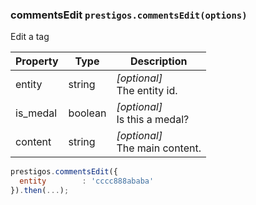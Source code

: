 <h3 id="commentsEdit">commentsEdit
  <code>prestigos.commentsEdit(options)</code>
</h3>

Edit a tag

| Property    | Type          | Description |
| ----------- | --------------|------------ |
| entity      | string        | _[optional]_<br>The entity id.
| is_medal    | boolean       | _[optional]_<br>Is this a medal?
| content     | string        | _[optional]_<br>The main content.

```javascript
prestigos.commentsEdit({
  entity        : 'cccc888ababa'
}).then(...);
```


